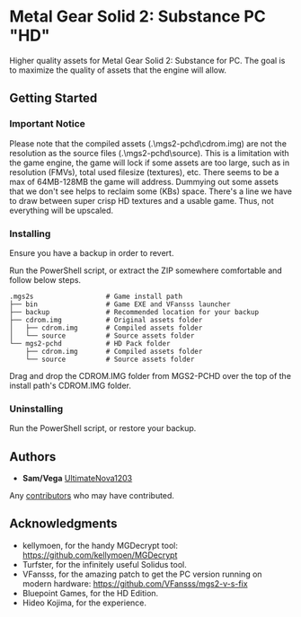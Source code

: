 # Metal Gear Solid 2: Substance PC "HD"

Higher quality assets for Metal Gear Solid 2: Substance for PC. The goal is to maximize the quality of assets that the engine will allow.

## Getting Started

### Important Notice

Please note that the compiled assets (.\mgs2-pchd\cdrom.img) are not the resolution as the source files (.\mgs2-pchd\source). This is a limitation with the game engine, the game will lock if some assets are too large, such as in resolution (FMVs), total used filesize (textures), etc. There seems to be a max of 64MB-128MB the game will address. Dummying out some assets that we don't see helps to reclaim some (KBs) space. There's a line we have to draw between super crisp HD textures and a usable game. Thus, not everything will be upscaled.

### Installing

Ensure you have a backup in order to revert.

Run the PowerShell script, or extract the ZIP somewhere comfortable and follow below steps.
 
    .mgs2s                  # Game install path
    ├── bin                 # Game EXE and VFansss launcher
    ├── backup              # Recommended location for your backup
    ├── cdrom.img           # Original assets folder
    │   ├── cdrom.img       # Compiled assets folder
    │   └── source          # Source assets folder
    └── mgs2-pchd           # HD Pack folder
        ├── cdrom.img		# Compiled assets folder
        └── source          # Source assets folder

Drag and drop the CDROM.IMG folder from MGS2-PCHD over the top of the install path's CDROM.IMG folder.

### Uninstalling

Run the PowerShell script, or restore your backup.

## Authors

* **Sam/Vega** [UltimateNova1203](https://github.com/UltimateNova1203)

Any [contributors](https://github.com/UltimateNova1203/mgs2-pchd/contributors) who may have contributed.

## Acknowledgments

* kellymoen, for the handy MGDecrypt tool: https://github.com/kellymoen/MGDecrypt
* Turfster, for the infinitely useful Solidus tool.
* VFansss, for the amazing patch to get the PC version running on modern hardware: https://github.com/VFansss/mgs2-v-s-fix
* Bluepoint Games, for the HD Edition.
* Hideo Kojima, for the experience.
